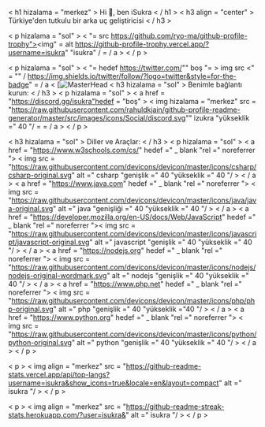 < h1 hizalama = "merkez" > Hi 👋, ben iSukra < / h1 >
< h3 align = "center" > Türkiye'den tutkulu bir arka uç geliştiricisi < / h3 >

< p hizalama = "sol" > < "= src https://github.com/ryo-ma/github-profile-trophy"><img" = alt https://github-profile-trophy.vercel.app/?username=isukra" "isukra" / = / a > < / p >

< p hizalama = "sol" > < "= hedef https://twitter.com/"" boş "= > img src <" = "" / https://img.shields.io/twitter/follow/?logo=twitter&style=for-the-badge" = / a <
[![MasterHead](https://i.pinimg.com/originals/8d/0c/e5/8d0ce54027f2009d2d6b2613ff6f28fc.jpg)
< h3 hizalama = "sol" > Benimle bağlantı kurun: < / h3 >
< p hizalama = "sol" >
< a href = "https://discord.gg/isukra"hedef = "boş" > < img hizalama = "merkez" src = "https://raw.githubusercontent.com/rahuldkjain/github-profile-readme-generator/master/src/images/icons/Social/discord.svg"" izukra "yükseklik =" 40 "/ = = / a >
< / p >

< h3 hizalama = "sol" > Diller ve Araçlar: < / h3 >
< p hizalama = "sol" > < a href = "https://www.w3schools.com/cs/" hedef =" _ blank "rel =" noreferrer "> < img src = "https://raw.githubusercontent.com/devicons/devicon/master/icons/csharp/csharp-original.svg" alt =" csharp "genişlik =" 40 "yükseklik =" 40 "/ > < / a > < a href = "https://www.java.com" hedef =" _ blank "rel =" noreferrer "> < img src = "https://raw.githubusercontent.com/devicons/devicon/master/icons/java/java-original.svg" alt =" java "genişliği =" 40 "yükseklik =" 40 "/ > < / a > < a href = "https://developer.mozilla.org/en-US/docs/Web/JavaScript" hedef =" _ blank "rel =" noreferrer ">< img src = "https://raw.githubusercontent.com/devicons/devicon/master/icons/javascript/javascript-original.svg" alt =" javascript "genişlik =" 40 "yükseklik =" 40 "/ > < / a > < a href = "https://nodejs.org" hedef =" _ blank "rel =" noreferrer "> < img src = "https://raw.githubusercontent.com/devicons/devicon/master/icons/nodejs/nodejs-original-wordmark.svg" alt =" nodejs "genişlik =" 40 "yükseklik =" 40 "/ > < / a > < a href = "https://www.php.net" hedef =" _ blank "rel =" noreferrer "> < img src = "https://raw.githubusercontent.com/devicons/devicon/master/icons/php/php-original.svg" alt =" php "genişlik =" 40 "yükseklik ="40 "/ > < / a > < a href = "https://www.python.org" hedef =" _ blank "rel =" noreferrer "> < img src = "https://raw.githubusercontent.com/devicons/devicon/master/icons/python/python-original.svg" alt =" python "genişlik =" 40 "yükseklik =" 40 "/ > < / a > < / p >

< p > < img align = "merkez" src = "https://github-readme-stats.vercel.app/api/top-langs?username=isukra&show_icons=true&locale=en&layout=compact" alt =" isukra "/ > < / p >

< p > < img align = "merkez" src = "https://github-readme-streak-stats.herokuapp.com/?user=isukra&" alt =" isukra "/ > < / p >

